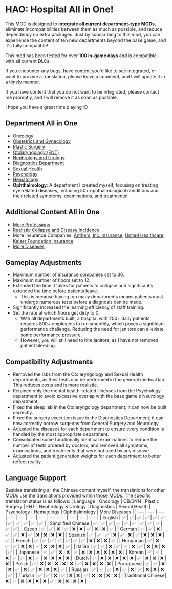 # HAO: Hospital All in One!

This MOD is designed to **integrate all current department-type MODs**, eliminate incompatibilities between them as much as possible, and reduce dependency on extra packages. Just by subscribing to this mod, you can experience the content of ten new departments beyond the base game, and it's fully compatible!

This mod has been tested for over **100 in-game days** and is compatible with all current DLCs.

If you encounter any bugs, have content you'd like to see integrated, or want to provide a translation, please leave a comment, and I will update it in a timely manner.

If you have content that you do not want to be integrated, please contact me promptly, and I will remove it as soon as possible.

I hope you have a great time playing :D

## Department All in One
* [Oncology](https://steamcommunity.com/sharedfiles/filedetails/?id=1938136264&searchtext=Diagnose)
* [Obstetrics and Gynecology](https://steamcommunity.com/sharedfiles/filedetails/?id=1920731522)
* [Plastic Surgery](https://steamcommunity.com/sharedfiles/filedetails/?id=2137302545)
* [Otolaryngology (ENT)](https://steamcommunity.com/sharedfiles/filedetails/?id=1998013270)
* [Nephrology and Urology](https://steamcommunity.com/sharedfiles/filedetails/?id=2137734594)
* [Diagnostics Department](https://steamcommunity.com/sharedfiles/filedetails/?id=3158427011)
* [Sexual Health](https://steamcommunity.com/sharedfiles/filedetails/?id=1872963449)
* [Psychology](https://steamcommunity.com/sharedfiles/filedetails/?id=3024817031)
* [Hematology](https://steamcommunity.com/sharedfiles/filedetails/?id=3163091222)
* **Ophthalmology**: A department I created myself, focusing on treating eye-related diseases, including 50+ ophthalmological conditions and their related symptoms, examinations, and treatments!

## Additional Content All in One
* [More Professions](https://steamcommunity.com/sharedfiles/filedetails/?id=1804176680)
* [Realistic Collapse and Disease Incidence](https://steamcommunity.com/sharedfiles/filedetails/?id=2704509476)
* More Insurance Companies: [Anthem, Inc. Insurance](https://steamcommunity.com/sharedfiles/filedetails/?id=2311624989), [United Healthcare](https://steamcommunity.com/sharedfiles/filedetails/?id=2312636767), [Kaiser Foundation Insurance](https://steamcommunity.com/sharedfiles/filedetails/?id=2311625277)
* [More Diseases](https://steamcommunity.com/sharedfiles/filedetails/?id=2015448513)

## Gameplay Adjustments
* Maximum number of insurance companies set to 36.
* Maximum number of floors set to 12.
* Extended the time it takes for patients to collapse and significantly extended the time before patients leave.
  * This is because having too many departments means patients must undergo numerous tests before a diagnosis can be made.
* Significantly increased the learning efficiency of staff training.
* Set the rate at which floors get dirty to 0.
  * With all departments built, a hospital with 200+ daily patients requires 800+ employees to run smoothly, which poses a significant performance challenge. Reducing the need for janitors can alleviate some performance pressure.
  * However, you will still need to hire janitors, as I have not removed patient bleeding.

## Compatibility Adjustments
* Removed the labs from the Otolaryngology and Sexual Health departments, as their tests can be performed in the general medical lab. This reduces costs and is more realistic.
* Retained only the mental health-related illnesses from the Psychology department to avoid excessive overlap with the base game's Neurology department.
* Fixed the sleep lab in the Otolaryngology department; it can now be built correctly.
* Fixed the surgery execution issue in the Diagnostics Department; it can now correctly borrow surgeons from General Surgery and Neurology.
* Adjusted the diseases for each department to ensure every condition is handled by the most appropriate department.
* Consolidated some functionally identical examinations to reduce the number of tests ordered by doctors, and removed all symptoms, examinations, and treatments that were not used by any disease.
* Adjusted the patient generation weights for each department to better reflect reality.

## Language Support
Besides translating all the Chinese content myself, the translations for other MODs use the translations provided within those MODs. The specific translation status is as follows:
| Language | Oncology | OB/GYN | Plastic Surgery | ENT | Nephrology & Urology | Diagnostics | Sexual Health | Psychology | Hematology | Ophthalmology | More Diseases |
| --- | --- | --- | --- | --- | --- | --- | --- | --- | --- | --- | --- |
| English | ✅ | ✅ | ✅ | ✅ | ✅ | ✅ | ✅ | ✅ | ✅ | ✅ | ✅ |
| Simplified Chinese | ✅ | ✅ | ✅ | ✅ | ✅ | ✅ | ✅ | ✅ | ✅ | ✅ | ✅ |
| Czech | ✅ | ✅ | ❌ | ✅ | ❌ | ❌ | ✅ | ❌ | ❌ | ✅ |
| German | ✅ | ✅ | ❌ | ✅ | ✅ | ❌ | ✅ | ❌ | ❌ | ❌ | ❌ |
| Spanish | ✅ | ✅ | ✅ | ❌ | ✅ | ❌ | ✅ | ❌ | ❌ | ❌ | ✅ |
| French | ✅ | ✅ | ✅ | ✅ | ✅ | ✅ | ✅ | ❌ | ❌ | ❌ | ✅ |
| Hungarian | ✅ | ❌ | ✅ | ✅ | ❌ | ❌ | ✅ | ❌ | ❌ | ❌ | ✅ |
| Italian | ✅ | ✅ | ❌ | ✅ | ✅ | ❌ | ✅ | ❌ | ❌ | ❌ | ✅ |
| Japanese | ✅ | ✅ | ❌ | ❌ | ✅ | ❌ | ❌ | ❌ | ❌ | ❌ | ❌ |
| Korean | ✅ | ✅ | ❌ | ✅ | ✅ | ❌ | ✅ | ❌ | ❌ | ❌ | ❌ |
| Dutch | ✅ | ❌ | ❌ | ❌ | ❌ | ❌ | ✅ | ❌ | ❌ | ❌ | ❌ |
| Polish | ✅ | ❌ | ❌ | ❌ | ❌ | ❌ | ✅ | ❌ | ❌ | ❌ | ❌ |
| Portuguese | ✅ | ✅ | ❌ | ❌ | ✅ | ❌ | ✅ | ❌ | ❌ | ❌ | ✅ |
| Russian | ✅ | ✅ | ✅ | ❌ | ✅ | ❌ | ✅ | ❌ | ❌ | ❌ | ✅ |
| Turkish | ✅ | ✅ | ❌ | ✅ | ❌ | ❌ | ✅ | ❌ | ❌ | ❌ | ❌ |
| Traditional Chinese| ❌ | ✅ | ❌ | ❌ | ❌ | ❌ | ✅ | ❌ | ❌ | ❌ | ❌ |